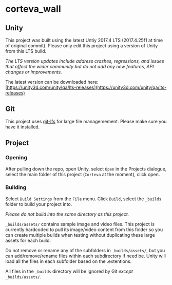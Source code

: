 # corteva_wall

## Unity 
This project was built using the latest Untiy 2017.4 LTS (2017.4.25f1 at time of original commit). Please only edit this project using a version of Unity from this LTS build.

*The LTS version updates include address crashes, regressions, and issues that affect the wider community but do not add any new features, API changes or improvements.*

The latest version can be downloaded here: [https://unity3d.com/unity/qa/lts-releases](https://unity3d.com/unity/qa/lts-releases)

## Git
This project uses [git-lfs](https://git-lfs.github.com/) for large file managemement. Please make sure you have it installed.

## Project

### Opening
After pulling down the repo, open Unity, select `Open` in the Projects dialogue, 
select the main folder of this project (`Corteva` at the moment), click open.

### Building
Select `Build Settings` from the `File` menu. Click `Build`, select the `_builds` folder to build your project into.

*Please do not build into the same directory as this project.*

`_builds/assets/` contains sample image and video files.
This project is currently hardcoded to pull its image/video content from this folder so you can create multiple builds when testing without duplicating these large assets for each build.

Do not remove or rename any of the subfolders in `_builds/assets/`, but you can add/remove/rename files within each subdirectory if need be. Unity will load all the files in each subfolder based on the .extentions.

All files in the `_builds` directory will be ignored by Git *except* `_builds/assets/`.
